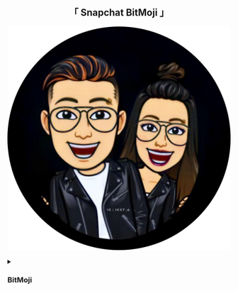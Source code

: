 <h2 align="center">
    「 Snapchat BitMoji 」
</h2>
<div align="center">

![Cover](https://github.com/AL3X-Github/Resources/blob/main/Photos/BitMoji.png)

</div>
<details>
<summary><h3>BitMoji</h3></summary>

> Me And 

![☺️](https://github.com/AL3X-Github/Resources/blob/main/BitMoji/%E2%98%BA%EF%B8%8F.png)

![❓](https://github.com/AL3X-Github/Resources/blob/main/BitMoji/%E2%9D%93.png)

![🎈](https://github.com/AL3X-Github/Resources/blob/main/BitMoji/%F0%9F%8E%88.png)

![👊](https://github.com/AL3X-Github/Resources/blob/main/BitMoji/%F0%9F%91%8A%F0%9F%8F%BB.png)

![👏](https://github.com/AL3X-Github/Resources/blob/main/BitMoji/%F0%9F%91%8F%F0%9F%8F%BB.png)

![👻](https://github.com/AL3X-Github/Resources/blob/main/BitMoji/%F0%9F%91%BB.png)

![💋](https://github.com/AL3X-Github/Resources/blob/main/BitMoji/%F0%9F%92%8B.png)

![💔](https://github.com/AL3X-Github/Resources/blob/main/BitMoji/%F0%9F%92%94.png)

![💕](https://github.com/AL3X-Github/Resources/blob/main/BitMoji/%F0%9F%92%95.png)

![😀](https://github.com/AL3X-Github/Resources/blob/main/BitMoji/%F0%9F%98%80.png)

![😁](https://github.com/AL3X-Github/Resources/blob/main/BitMoji/%F0%9F%98%81.png)

![😂](https://github.com/AL3X-Github/Resources/blob/main/BitMoji/%F0%9F%98%82.png)

![😅](https://github.com/AL3X-Github/Resources/blob/main/BitMoji/%F0%9F%98%85.png)

![😇](https://github.com/AL3X-Github/Resources/blob/main/BitMoji/%F0%9F%98%87.png)

![😉](https://github.com/AL3X-Github/Resources/blob/main/BitMoji/%F0%9F%98%89.png)

![😍](https://github.com/AL3X-Github/Resources/blob/main/BitMoji/%F0%9F%98%8D.png)

![😎](https://github.com/AL3X-Github/Resources/blob/main/BitMoji/%F0%9F%98%8E.png)

![😑](https://github.com/AL3X-Github/Resources/blob/main/BitMoji/%F0%9F%98%91.png)

![😒](https://github.com/AL3X-Github/Resources/blob/main/BitMoji/%F0%9F%98%92.png)

![😘](https://github.com/AL3X-Github/Resources/blob/main/BitMoji/%F0%9F%98%98.png)

![😝](https://github.com/AL3X-Github/Resources/blob/main/BitMoji/%F0%9F%98%9D.png)

![😬](https://github.com/AL3X-Github/Resources/blob/main/BitMoji/%F0%9F%98%AC.png)

![😭](https://github.com/AL3X-Github/Resources/blob/main/BitMoji/%F0%9F%98%AD.png)

![😱](https://github.com/AL3X-Github/Resources/blob/main/BitMoji/%F0%9F%98%B1.png)

![😳](https://github.com/AL3X-Github/Resources/blob/main/BitMoji/%F0%9F%98%B3.png)

![😴](https://github.com/AL3X-Github/Resources/blob/main/BitMoji/%F0%9F%98%B4.png)

![🙂](https://github.com/AL3X-Github/Resources/blob/main/BitMoji/%F0%9F%99%82.png)

![🙃](https://github.com/AL3X-Github/Resources/blob/main/BitMoji/%F0%9F%99%83.png)

![🙄]()

![🙏]()

![🤐]()

![🤔]()

![🤘]()

![🤡]()

![🤣]()

![🥲]()

![🥺]()

![🫅]()

![🫰]()

</details> 
